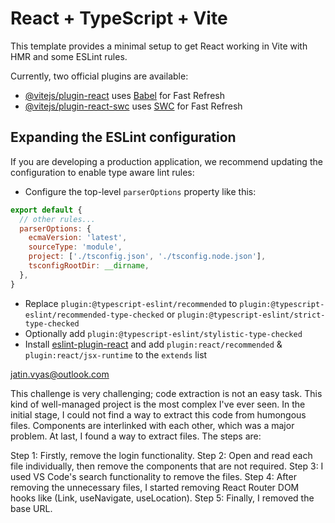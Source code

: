 # React + TypeScript + Vite

This template provides a minimal setup to get React working in Vite with HMR and some ESLint rules.

Currently, two official plugins are available:

- [@vitejs/plugin-react](https://github.com/vitejs/vite-plugin-react/blob/main/packages/plugin-react/README.md) uses [Babel](https://babeljs.io/) for Fast Refresh
- [@vitejs/plugin-react-swc](https://github.com/vitejs/vite-plugin-react-swc) uses [SWC](https://swc.rs/) for Fast Refresh

## Expanding the ESLint configuration

If you are developing a production application, we recommend updating the configuration to enable type aware lint rules:

- Configure the top-level `parserOptions` property like this:

```js
export default {
  // other rules...
  parserOptions: {
    ecmaVersion: 'latest',
    sourceType: 'module',
    project: ['./tsconfig.json', './tsconfig.node.json'],
    tsconfigRootDir: __dirname,
  },
}
```

- Replace `plugin:@typescript-eslint/recommended` to `plugin:@typescript-eslint/recommended-type-checked` or `plugin:@typescript-eslint/strict-type-checked`
- Optionally add `plugin:@typescript-eslint/stylistic-type-checked`
- Install [eslint-plugin-react](https://github.com/jsx-eslint/eslint-plugin-react) and add `plugin:react/recommended` & `plugin:react/jsx-runtime` to the `extends` list

jatin.vyas@outlook.com


This challenge is very challenging; code extraction is not an easy task. This kind of well-managed project is the most complex I've ever seen. In the initial stage, I could not find a way to extract this code from humongous files. Components are interlinked with each other, which was a major problem. At last, I found a way to extract files. The steps are:

Step 1: Firstly, remove the login functionality.
Step 2: Open and read each file individually, then remove the components that are not required.
Step 3: I used VS Code's search functionality to remove the files.
Step 4: After removing the unnecessary files, I started removing React Router DOM hooks like (Link, useNavigate, useLocation).
Step 5: Finally, I removed the base URL.